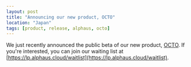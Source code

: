 ```yaml
---
layout: post
title: "Announcing our new product, OCTO"
location: "Japan"
tags: [product, release, alphaus, octo]
---
```


We just recently announced the public beta of our new product, [OCTO](https://lp.alphaus.cloud/). If you're interested, you can join our waiting list at [https://lp.alphaus.cloud/waitlist](https://lp.alphaus.cloud/waitlist).
